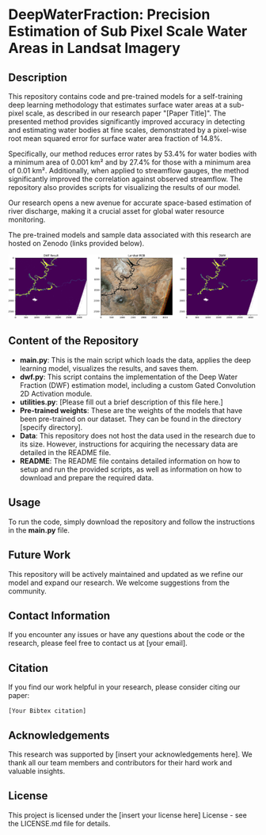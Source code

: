 # DeepWaterFraction: Precision Estimation of Sub Pixel Scale Water Areas in Landsat Imagery

## Description

This repository contains code and pre-trained models for a self-training deep learning methodology that estimates surface water areas at a sub-pixel scale, as described in our research paper "[Paper Title]". The presented method provides significantly improved accuracy in detecting and estimating water bodies at fine scales, demonstrated by a pixel-wise root mean squared error for surface water area fraction of 14.8%. 

Specifically, our method reduces error rates by 53.4% for water bodies with a minimum area of 0.001 km² and by 27.4% for those with a minimum area of 0.01 km². Additionally, when applied to streamflow gauges, the method significantly improved the correlation against observed streamflow. The repository also provides scripts for visualizing the results of our model.

Our research opens a new avenue for accurate space-based estimation of river discharge, making it a crucial asset for global water resource monitoring.

The pre-trained models and sample data associated with this research are hosted on Zenodo (links provided below). 

![Comparison Figure](./data/compare.png)

## Content of the Repository

- **main.py**: This is the main script which loads the data, applies the deep learning model, visualizes the results, and saves them.
- **dwf.py**: This script contains the implementation of the Deep Water Fraction (DWF) estimation model, including a custom Gated Convolution 2D Activation module.
- **utilities.py**: [Please fill out a brief description of this file here.]
- **Pre-trained weights**: These are the weights of the models that have been pre-trained on our dataset. They can be found in the directory [specify directory].
- **Data**: This repository does not host the data used in the research due to its size. However, instructions for acquiring the necessary data are detailed in the README file.
- **README**: The README file contains detailed information on how to setup and run the provided scripts, as well as information on how to download and prepare the required data.

## Usage 

To run the code, simply download the repository and follow the instructions in the **main.py** file. 

## Future Work

This repository will be actively maintained and updated as we refine our model and expand our research. We welcome suggestions from the community. 

## Contact Information

If you encounter any issues or have any questions about the code or the research, please feel free to contact us at [your email].

## Citation

If you find our work helpful in your research, please consider citing our paper:

```
[Your Bibtex citation]
```

## Acknowledgements

This research was supported by [insert your acknowledgements here]. We thank all our team members and contributors for their hard work and valuable insights. 

## License

This project is licensed under the [insert your license here] License - see the LICENSE.md file for details.
